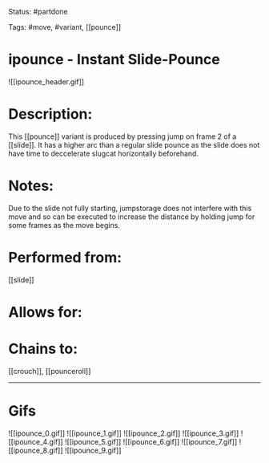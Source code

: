 Status: #partdone

Tags: #move, #variant, [[pounce]]

# ipounce - Instant Slide-Pounce
![[ipounce_header.gif]]
# Description:
This [[pounce]] variant is produced by pressing jump on frame 2 of a [[slide]]. It has a higher arc than a regular slide pounce as the slide does not have time to deccelerate slugcat horizontally beforehand.

# Notes:
Due to the slide not fully starting, jumpstorage does not interfere with this move and so can be executed to increase the distance by holding jump for some frames as the move begins.

# Performed from:
[[slide]]

# Allows for:


# Chains to:
[[crouch]], [[pounceroll]]

___
# Gifs
![[ipounce_0.gif]]
![[ipounce_1.gif]]
![[ipounce_2.gif]]
![[ipounce_3.gif]]
![[ipounce_4.gif]]
![[ipounce_5.gif]]
![[ipounce_6.gif]]
![[ipounce_7.gif]]
![[ipounce_8.gif]]
![[ipounce_9.gif]]